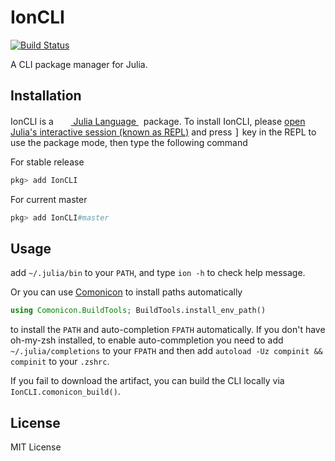 # IonCLI

[![Build Status](https://travis-ci.com/Roger-luo/IonCLI.jl.svg?branch=master)](https://travis-ci.com/Roger-luo/IonCLI.jl)

A CLI package manager for Julia.

## Installation

<p>
IonCLI is a &nbsp;
    <a href="https://julialang.org">
        <img src="https://julialang.org/favicon.ico" width="16em">
        Julia Language
    </a>
    &nbsp; package. To install IonCLI,
    please <a href="https://docs.julialang.org/en/v1/manual/getting-started/">open
    Julia's interactive session (known as REPL)</a> and press <kbd>]</kbd> key in the REPL to use the package mode, then type the following command
</p>

For stable release

```julia
pkg> add IonCLI
```

For current master

```julia
pkg> add IonCLI#master
```

## Usage

add `~/.julia/bin` to your `PATH`, and type `ion -h` to check help message.

Or you can use [Comonicon](https://github.com/Roger-luo/Comonicon.jl) to install paths automatically

```julia
using Comonicon.BuildTools; BuildTools.install_env_path()
```

to install the `PATH` and auto-completion `FPATH` automatically. If you don't have oh-my-zsh installed,
to enable auto-commpletion you need to add `~/.julia/completions` to your `FPATH` and then add 
`autoload -Uz compinit && compinit` to your `.zshrc`.

If you fail to download the artifact, you can build the CLI locally via `IonCLI.comonicon_build()`.

## License

MIT License
